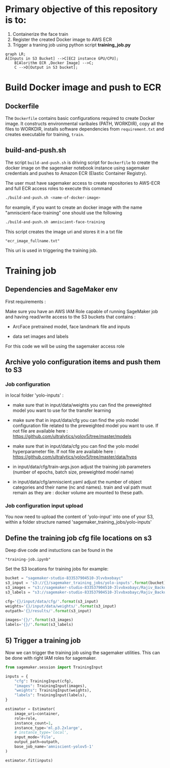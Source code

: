 # Primary objective of this repository is to:

1. Containerize the face train
1. Register the created Docker image to AWS ECR
1. Trigger a traning job using python script **training_job.py**

```mermaid
graph LR;
A[Inputs in S3 Bucket] -->C[EC2 instance GPU/CPU];
    B[Alorithm ECR ,Docker Image] -->C;
    C -->D[Output in S3 bucket];
```


# Build Docker image and push to ECR
## Dockerfile

The `Dockerfile` contains basic configurations required to create Docker image. It constructs environmental varibales (PATH, WORKDIR), copy all the files to WORKDIR, installs software dependencies from `requirement.txt` and creates executable for training, `train`.

## build-and-push.sh

The script `build-and-push.sh` is driving script for `Dockerfile` to create the docker image on the sagemaker notebook instance using sagemaker credentials and pushes to Amazon ECR (Elastic Container Registry). 

The user must have sagemaker access to create repositories to AWS-ECR and full ECR access roles to execute this command

```bash
./build-and-push.sh <name-of-docker-image> 
```

for example, if you want to create an docker image with the name "amniscient-face-training" one should use the following

```bash
./build-and-push.sh amniscient-face-training
```
This script creates the image uri and stores it in a txt file

    "ecr_image_fullname.txt"

This uri is used in triggering the training job.

<!---
# Docker image
    
In the folder container, the Dockerfile is used to build the yolo image for training.

This file uses the latest yolo repo at the time of model building "branch v6.2" for training
    
If one wishes to update or downgrade the yolo repo, change the line 17 to desired tag. For example:
    
```bash
git clone --branch v6.2 https://github.com/ultralytics/yolov5 -> git clone --branch v4.2 https://github.com/ultralytics/yolov5
```
-->


# Training job

## Dependencies and SageMaker env

First requirements :

Make sure you have an AWS IAM Role capable of running SageMaker job and having read/write access to the S3 buckets that contains :

  - ArcFace pretrained model, face landmark file and inputs
  
  - data set images and labels
  

For this code we will be using the sagemaker access role
<!---
## 2. Download yolo model with pretrained weights

In this example you can either use yolov5 small or large. But you can download other flavor from the yolov5 project, and adjust the training inputs accordingly

```bash
wget https://github.com/ultralytics/yolov5/releases/download/v6.2/yolov5s.pt -O ./yolo-inputs/input/data/weights/yolov5s.pt
wget https://github.com/ultralytics/yolov5/releases/download/v6.2/yolov5l.pt -O ./yolo-inputs/input/data/weights/yolov5l.pt
```  
--->

## Archive yolo configuration items and push them to S3

### Job configuration 

in local folder 'yolo-inputs' :

  - make sure that in input/data/weights you can find the preweighted model you want to use for the transfer learning
  
  - make sure that in input/data/cfg you can find the yolo model configuration file related to the preweighted model you want to use. If not file are available here : https://github.com/ultralytics/yolov5/tree/master/models
  
  - make sure that in input/data/cfg you can find the yolo model hyperparameter file. If not file are available here : https://github.com/ultralytics/yolov5/tree/master/data/hyps
  
  - in input/data/cfg/train-args.json adjust the training job parameters (number of epochs, batch size, preweighted model name)
  
  - in input/data/cfg/amniscient.yaml adjust the number of object categories and their name (nc and names). train and val path must remain as they are : docker volume are mounted to these path.
  
### Job configuration input upload

You now need to upload the content of 'yolo-input' into one of your S3, within a folder structure named 'sagemaker_training_jobs/yolo-inputs'

## Define the training job cfg file locations on s3

Deep dive code and instuctions can be found in the 

    "training-job.ipynb"

Set the S3 locations for training jobs for example:

```python
bucket = "sagemaker-studio-833537904510-3lvvbxobayc"
s3_input = 's3://{}/sagemaker_training_jobs/yolo-inputs'.format(bucket)
s3_images = "s3://sagemaker-studio-833537904510-3lvvbxobayc/Rajiv_Backup/yolov5_test/datasets/amniscient_images/images" # Images files are here, in a subfolder named 'train'
s3_labels = "s3://sagemaker-studio-833537904510-3lvvbxobayc/Rajiv_Backup/yolov5_test/datasets/amniscient_images/labels" # Label files are here, in a subfolder named 'train'

cfg='{}/input/data/cfg/'.format(s3_input)
weights='{}/input/data/weights/'.format(s3_input)
outpath='{}/results/'.format(s3_input)

images='{}/'.format(s3_images)
labels='{}/'.format(s3_labels)
```

## 5) Trigger a training job

Now we can trigger the training job using the sagemaker utilities. This can be done with right IAM roles for sagemaker.

```python
from sagemaker.session import TrainingInput

inputs = {
    "cfg": TrainingInput(cfg),
    "images": TrainingInput(images),
    "weights": TrainingInput(weights),
    "labels": TrainingInput(labels),
}

estimator = Estimator(
    image_uri=container,
    role=role,
    instance_count=1,
    instance_type='ml.p3.2xlarge',
    # instance_type='local',
    input_mode='File',
    output_path=outpath,
    base_job_name='amniscient-yolov5-1'
)

estimator.fit(inputs)
```
